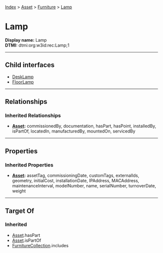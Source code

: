 [Index](../../../Index.md) > [Asset](../../Asset.md) > [Furniture](../Furniture.md) > [Lamp](#)
# Lamp

**Display name:** Lamp<br />
**DTMI:** dtmi:org:w3id:rec:Lamp;1

---

## Child interfaces
* [DeskLamp](DeskLamp.md)
* [FloorLamp](FloorLamp.md)

---

## Relationships

### Inherited Relationships
* **[Asset](../../Asset.md):** commissionedBy, documentation, hasPart, hasPoint, installedBy, isPartOf, locatedIn, manufacturedBy, mountedOn, servicedBy

---

## Properties

### Inherited Properties
* **[Asset](../../Asset.md):** assetTag, commissioningDate, customTags, externalIds, geometry, initialCost, installationDate, IPAddress, MACAddress, maintenanceInterval, modelNumber, name, serialNumber, turnoverDate, weight

---

## Target Of
### Inherited
* [Asset](../../Asset.md).hasPart
* [Asset](../../Asset.md).isPartOf
* [FurnitureCollection](../../../Collection/FurnitureCollection.md).includes
